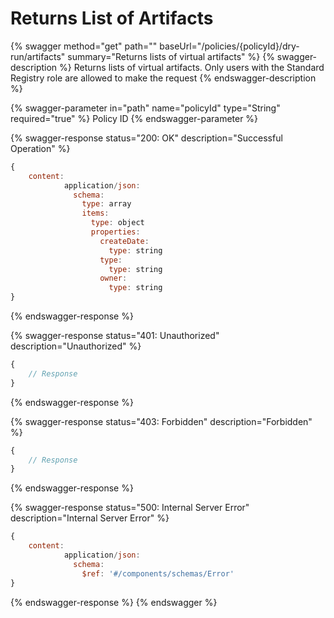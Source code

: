 # Returns List of Artifacts

{% swagger method="get" path="" baseUrl="/policies/{policyId}/dry-run/artifacts" summary="Returns lists of virtual artifacts" %}
{% swagger-description %}
Returns lists of virtual artifacts. Only users with the Standard Registry role are allowed to make the request
{% endswagger-description %}

{% swagger-parameter in="path" name="policyId" type="String" required="true" %}
Policy ID
{% endswagger-parameter %}

{% swagger-response status="200: OK" description="Successful Operation" %}
```javascript
{
    content:
            application/json:
              schema:
                type: array
                items:
                  type: object
                  properties:
                    createDate:
                      type: string
                    type:
                      type: string
                    owner:
                      type: string
}
```
{% endswagger-response %}

{% swagger-response status="401: Unauthorized" description="Unauthorized" %}
```javascript
{
    // Response
}
```
{% endswagger-response %}

{% swagger-response status="403: Forbidden" description="Forbidden" %}
```javascript
{
    // Response
}
```
{% endswagger-response %}

{% swagger-response status="500: Internal Server Error" description="Internal Server Error" %}
```javascript
{
    content:
            application/json:
              schema:
                $ref: '#/components/schemas/Error'
}
```
{% endswagger-response %}
{% endswagger %}
